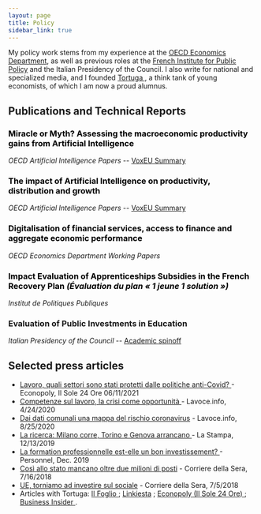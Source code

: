 ```yaml
---
layout: page
title: Policy
sidebar_link: true
---
```


<p class="message">
My policy work stems from my experience at the <a href="https://www.oecd.org/en/about/directorates/economics-department.html">OECD Economics Department</a>, as well as previous roles at the <a href="https://www.ipp.eu/">French Institute for Public Policy</a> and the Italian Presidency of the Council. I also write for national and specialized media, and I founded <a href="https://www.tortuga-econ.it/">Tortuga </a>, a think tank of young economists, of which I am now a proud alumnus.
</p>

<h2>Publications and Technical Reports</h2>
<h3><a href="https://www.oecd.org/en/publications/miracle-or-myth-assessing-the-macroeconomic-productivity-gains-from-artificial-intelligence_b524a072-en.html" style="color: black; text-decoration: none;">Miracle or Myth? Assessing the macroeconomic productivity gains from Artificial Intelligence</a> </h3>
<em>OECD Artificial Intelligence Papers</em> --  <a href="https://cepr.org/voxeu/columns/miracle-or-myth-assessing-macroeconomic-productivity-gains-artificial-intelligence">VoxEU Summary</a>

<h3><a href="https://www.oecd.org/en/publications/the-impact-of-artificial-intelligence-on-productivity-distribution-and-growth_8d900037-en.html" style="color: black; text-decoration: none;">The impact of Artificial Intelligence on productivity, distribution and growth</a> </h3>
<em>OECD Artificial Intelligence Papers</em> --  <a href="https://cepr.org/voxeu/columns/should-ai-stay-or-should-ai-go-promises-and-perils-ai-productivity-and-growth">VoxEU Summary</a>

<h3><a href="https://www.oecd.org/en/publications/digitalisation-of-financial-services-access-to-finance-and-aggregate-economic-performance_10c7e583-en.html" style="color: black; text-decoration: none;">Digitalisation of financial services, access to finance and aggregate economic performance </a> </h3>
<em>OECD Economics Department Working Papers</em> 

<h3><a href="https://www.ipp.eu/wp-content/uploads/2024/01/1_jeune_1_solution_apprentissage-1.pdf" style="color: black; text-decoration: none;">Impact Evaluation of Apprenticeships Subsidies in the French Recovery Plan <em>(Évaluation du plan « 1 jeune 1 solution ») </em></a> </h3>
<em>Institut de Politiques Publiques</em> 

<h3>Evaluation of Public Investments in Education </h3>
<em>Italian Presidency of the Council </em>  --  <a href="https://www.aiel.it/Submissions/Get_Abstract?submission_id=2496">Academic spinoff</a>


<h2>Selected press articles</h2> 
<ul>
  <li><a href="https://www.econopoly.ilsole24ore.com/2021/06/11/lavoro-covid-cig-licenziamenti/"> Lavoro, quali settori sono stati protetti dalle politiche anti-Covid? </a> - Econopoly, Il Sole 24 Ore 06/11/2021</li>
  <li><a href="https://www.lavoce.info/archives/65919/ripartire-dalle-competenze//"> Competenze sul lavoro, la crisi come opportunit&agrave;   </a> - Lavoce.info, 4/24/2020 </li>
  <li><a href="https://www.lavoce.info/archives/69032/dai-dati-comunali-una-mappa-del-rischio-coronavirus/"> Dai dati comunali una mappa del rischio coronavirus</a> - Lavoce.info, 8/25/2020</li>
  <li><a href="https://www.lastampa.it/topnews/edizioni-locali/torino/2019/12/13/news/la-ricerca-milano-corre-torino-e-genova-arrancano-in-piemonte-vissuta-una-grande-depressione-1.38205031">La ricerca: Milano corre, Torino e Genova arrancano </a> - La Stampa, 12/13/2019</li>
  <li><a href="https://drive.google.com/file/d/1W6CuDFCqyBUf2UqdAk4VEe1-0jhqL9Vv/view?usp=sharing"> La formation professionnelle est-elle un bon investissement? </a> - Personnel,  Dec. 2019 </li>
  <li><a href="https://drive.google.com/file/d/1ki5k671K4E7RMOkiSP8vw8DOlmzvnSbW/view?usp=sharing">Cos&igrave; allo stato mancano oltre due milioni di posti</a> - Corriere della Sera, 7/16/2018 </li>  <li><a href="https://drive.google.com/file/d/1i5SZTg5XtGMb34rLU_W9skP3AkoLHHJM/view?usp=sharing">UE, torniamo ad investire sul sociale</a> - Corriere della Sera, 7/5/2018 </li>
  <li> Articles with Tortuga: <a href="https://www.ilfoglio.it/author/Tortuga"> Il Foglio </a> ; <a href="https://www.linkiesta.it/author/tortuga/"> Linkiesta</a> ; <a href="https://www.econopoly.ilsole24ore.com/author/teamtortuga/"> Econopoly (Il Sole 24 Ore) </a> ; <a href="https://it.businessinsider.com/?s=Tortuga">Business Insider </a> . </li> 
</ul>

